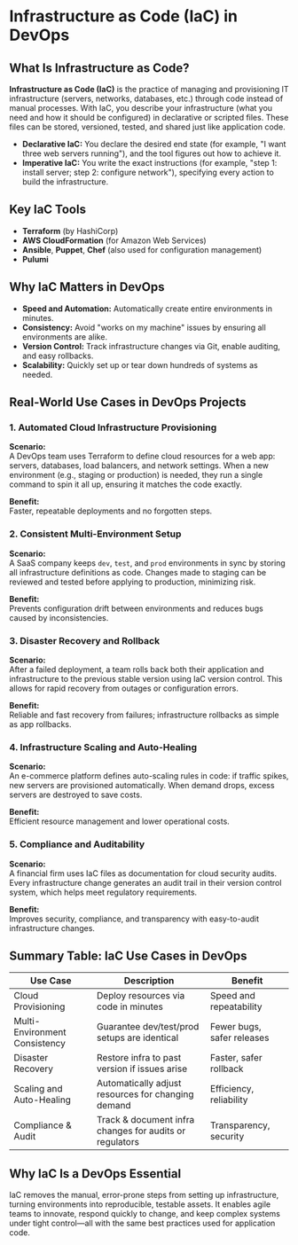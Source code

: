 # Infrastructure as Code (IaC) in DevOps

## What Is Infrastructure as Code?

**Infrastructure as Code (IaC)** is the practice of managing and provisioning IT infrastructure (servers, networks, databases, etc.) through code instead of manual processes. With IaC, you describe your infrastructure (what you need and how it should be configured) in declarative or scripted files. These files can be stored, versioned, tested, and shared just like application code.

- **Declarative IaC:** You declare the desired end state (for example, "I want three web servers running"), and the tool figures out how to achieve it.
- **Imperative IaC:** You write the exact instructions (for example, "step 1: install server; step 2: configure network"), specifying every action to build the infrastructure.

## Key IaC Tools

- **Terraform** (by HashiCorp)
- **AWS CloudFormation** (for Amazon Web Services)
- **Ansible**, **Puppet**, **Chef** (also used for configuration management)
- **Pulumi**

## Why IaC Matters in DevOps

- **Speed and Automation:** Automatically create entire environments in minutes.
- **Consistency:** Avoid "works on my machine" issues by ensuring all environments are alike.
- **Version Control:** Track infrastructure changes via Git, enable auditing, and easy rollbacks.
- **Scalability:** Quickly set up or tear down hundreds of systems as needed.

## Real-World Use Cases in DevOps Projects

### 1. Automated Cloud Infrastructure Provisioning

**Scenario:**  
A DevOps team uses Terraform to define cloud resources for a web app: servers, databases, load balancers, and network settings. When a new environment (e.g., staging or production) is needed, they run a single command to spin it all up, ensuring it matches the code exactly.

**Benefit:**  
Faster, repeatable deployments and no forgotten steps.

### 2. Consistent Multi-Environment Setup

**Scenario:**  
A SaaS company keeps `dev`, `test`, and `prod` environments in sync by storing all infrastructure definitions as code. Changes made to staging can be reviewed and tested before applying to production, minimizing risk.

**Benefit:**  
Prevents configuration drift between environments and reduces bugs caused by inconsistencies.

### 3. Disaster Recovery and Rollback

**Scenario:**  
After a failed deployment, a team rolls back both their application and infrastructure to the previous stable version using IaC version control. This allows for rapid recovery from outages or configuration errors.

**Benefit:**  
Reliable and fast recovery from failures; infrastructure rollbacks as simple as app rollbacks.

### 4. Infrastructure Scaling and Auto-Healing

**Scenario:**  
An e-commerce platform defines auto-scaling rules in code: if traffic spikes, new servers are provisioned automatically. When demand drops, excess servers are destroyed to save costs.

**Benefit:**  
Efficient resource management and lower operational costs.

### 5. Compliance and Auditability

**Scenario:**  
A financial firm uses IaC files as documentation for cloud security audits. Every infrastructure change generates an audit trail in their version control system, which helps meet regulatory requirements.

**Benefit:**  
Improves security, compliance, and transparency with easy-to-audit infrastructure changes.

## Summary Table: IaC Use Cases in DevOps

| Use Case                          | Description                                                     | Benefit                    |
|------------------------------------|-----------------------------------------------------------------|----------------------------|
| Cloud Provisioning                 | Deploy resources via code in minutes                            | Speed and repeatability    |
| Multi-Environment Consistency      | Guarantee dev/test/prod setups are identical                    | Fewer bugs, safer releases |
| Disaster Recovery                  | Restore infra to past version if issues arise                   | Faster, safer rollback     |
| Scaling and Auto-Healing           | Automatically adjust resources for changing demand              | Efficiency, reliability    |
| Compliance & Audit                 | Track & document infra changes for audits or regulators         | Transparency, security     |

## Why IaC Is a DevOps Essential

IaC removes the manual, error-prone steps from setting up infrastructure, turning environments into reproducible, testable assets. It enables agile teams to innovate, respond quickly to change, and keep complex systems under tight control—all with the same best practices used for application code.